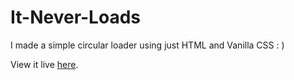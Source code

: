 # It-Never-Loads
I made a simple circular loader using just HTML and Vanilla CSS : )

View it live [here](https://kushalgoel786.github.io/Vanilla-CSS-Loader/).
